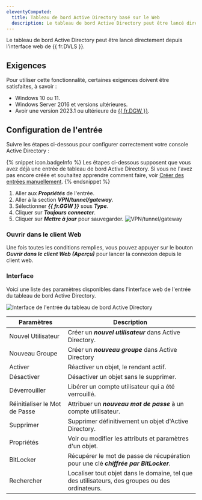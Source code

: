 ```yaml
---
eleventyComputed:
  title: Tableau de bord Active Directory basé sur le Web
  description: Le tableau de bord Active Directory peut être lancé directement depuis l'interface web de {{ fr.DVLS }}.
---
```

 Le tableau de bord Active Directory peut être lancé directement depuis l'interface web de {{ fr.DVLS }}.

## Exigences

Pour utiliser cette fonctionnalité, certaines exigences doivent être satisfaites, à savoir :
* Windows 10 ou 11.
* Windows Server 2016 et versions ultérieures.
* Avoir une version 2023.1 ou ultérieure de [{{ fr.DGW }}](/dgw/hub/hub-business-configuration/).

 ## Configuration de l'entrée

Suivre les étapes ci-dessous pour configurer correctement votre console Active Directory :

{% snippet icon.badgeInfo %}
Les étapes ci-dessous supposent que vous avez déjà une entrée de tableau de bord Active Directory. Si vous ne l'avez pas encore créée et souhaitez apprendre comment faire, voir [Créer des entrées manuellement](/server/web-interface/vault/entries/create-entries-manually/).
{% endsnippet %}

1. Aller aux ***Propriétés*** de l'entrée.
1. Aller à la section ***VPN/tunnel/gateway***.
1. Sélectionner ***{{ fr.GGW }}*** sous ***Type***.
1. Cliquer sur ***Toujours connecter***.
1. Cliquer sur ***Mettre à jour*** pour sauvegarder.
![VPN/tunnel/gateway](https://cdnweb.devolutions.net/docs)

### Ouvrir dans le client Web

Une fois toutes les conditions remplies, vous pouvez appuyer sur le bouton ***Ouvrir dans le client Web (Aperçu)*** pour lancer la connexion depuis le client web.

### Interface

Voici une liste des paramètres disponibles dans l'interface web de l'entrée du tableau de bord Active Directory.

![Interface de l'entrée du tableau de bord Active Directory](https://cdnweb.devolutions.net/docs/RDMW6024_2024_1.png)

| Paramètres      | Description                                                         |
|-----------------|---------------------------------------------------------------------|
| Nouvel Utilisateur | Créer un ***nouvel utilisateur*** dans Active Directory.            |
| Nouveau Groupe  | Créer un ***nouveau groupe*** dans Active Directory                 |
| Activer         | Réactiver un objet, le rendant actif.                               |
| Désactiver      | Désactiver un objet sans le supprimer.                              |
| Déverrouiller   | Libérer un compte utilisateur qui a été verrouillé.                 |
| Réinitialiser le Mot de Passe | Attribuer un ***nouveau mot de passe*** à un compte utilisateur.    |
| Supprimer       | Supprimer définitivement un objet d'Active Directory.               |
| Propriétés      | Voir ou modifier les attributs et paramètres d'un objet.            |
| BitLocker       | Récupérer le mot de passe de récupération pour une clé ***chiffrée par BitLocker***. |
| Rechercher      | Localiser tout objet dans le domaine, tel que des utilisateurs, des groupes ou des ordinateurs. |